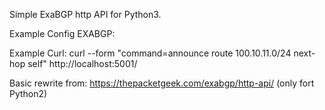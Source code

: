 Simple ExaBGP http API for Python3.

Example Config EXABGP:


Example Curl:
curl --form "command=announce route 100.10.11.0/24 next-hop self" http://localhost:5001/


Basic rewrite from: https://thepacketgeek.com/exabgp/http-api/ (only fort Python2)
